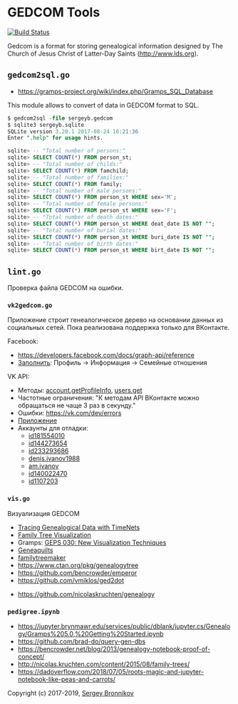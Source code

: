 # GEDCOM Tools

[![Build
Status](https://travis-ci.org/ligurio/gedcom-tools.svg?branch=master)](https://travis-ci.org/ligurio/gedcom-tools)

Gedcom is a format for storing genealogical information designed by The Church
of Jesus Christ of Latter-Day Saints (http://www.lds.org).

## `gedcom2sql.go`

- https://gramps-project.org/wiki/index.php/Gramps_SQL_Database

This module allows to convert of data in GEDCOM format to SQL.

```sql
$ gedcom2sql -file sergeyb.gedcom
$ sqlite3 sergeyb.sqlite
SQLite version 3.20.1 2017-08-24 16:21:36
Enter ".help" for usage hints.

sqlite> -- "Total number of persons:"
sqlite> SELECT COUNT(*) FROM person_st;
sqlite> -- "Total number of childs:"
sqlite> SELECT COUNT(*) FROM famchild;
sqlite> -- "Total number of families:"
sqlite> SELECT COUNT(*) FROM family;
sqlite> -- "Total number of male persons:"
sqlite> SELECT COUNT(*) FROM person_st WHERE sex='M';
sqlite> -- "Total number of female persons:"
sqlite> SELECT COUNT(*) FROM person_st WHERE sex='F';
sqlite> -- "Total number of death dates:"
sqlite> SELECT COUNT(*) FROM person_st WHERE deat_date IS NOT "";
sqlite> -- "Total number of burial dates:"
sqlite> SELECT COUNT(*) FROM person_st WHERE buri_date IS NOT "";
sqlite> -- "Total number of birth dates:"
sqlite> SELECT COUNT(*) FROM person_st WHERE birt_date IS NOT "";
```

## `lint.go`

Проверка файла GEDCOM на ошибки.

### `vk2gedcom.go`

Приложение строит генеалогическое дерево на основании данных из социальных
сетей. Пока реализована поддержка только для ВКонтакте.

Facebook:

- https://developers.facebook.com/docs/graph-api/reference
- [Заполнить](https://www.facebook.com/help/1557948767777120): Профиль -> Информация -> Семейные отношения

VK API:

- Методы: [account.getProfileInfo](https://vk.com/dev/account.getProfileInfo), [users.get](https://vk.com/dev/users.get)
- Частотные ограничения: "К методам API ВКонтакте можно обращаться не чаще 3 раз в секунду."
- Ошибки: https://vk.com/dev/errors
- [Приложение](https://vk.com/editapp?id=6130272&section=options)
- Аккаунты для отладки:
  - [id181554010](https://vk.com/id181554010)
  - [id144273654](https://vk.com/id144273654)
  - [id233293686](https://vk.com/id233293686)
  - [denis.ivanov1988](https://vk.com/denis.ivanov1988)
  - [am.ivanov](https://vk.com/am.ivanov)
  - [id140022470](https://vk.com/id140022470)
  - [id1107203](https://vk.com/id1107203)
  
### `vis.go`

Визуализация GEDCOM

* [Tracing Genealogical Data with TimeNets](http://vis.stanford.edu/papers/timenets)
* [Family Tree Visualization](http://vis.berkeley.edu/courses/cs294-10-sp10/wiki/images/f/f2/Family_Tree_Visualization_-_Final_Paper.pdf)
* Gramps: [GEPS 030: New Visualization Techniques](https://www.gramps-project.org/wiki/index.php/GEPS_030:_New_Visualization_Techniques)
* [Geneaquilts](https://aviz.fr/geneaquilts/)
* [familytreemaker](https://github.com/adrienverge/familytreemaker)
* https://www.ctan.org/pkg/genealogytree
* https://github.com/bencrowder/emperor
* https://github.com/vmiklos/ged2dot
- https://github.com/nicolaskruchten/genealogy

### `pedigree.ipynb`

- https://jupyter.brynmawr.edu/services/public/dblank/jupyter.cs/Genealogy/Gramps%205.0,%20Getting%20Started.ipynb
- https://github.com/brad-do/query-gen-dbs
- https://bencrowder.net/blog/2013/genealogy-notebook-proof-of-concept/
- http://nicolas.kruchten.com/content/2015/08/family-trees/
- https://dadoverflow.com/2018/07/05/roots-magic-and-jupyter-notebook-like-peas-and-carrots/

Copyright (c) 2017-2019, [Sergey Bronnikov](https://bronevichok.ru/)
